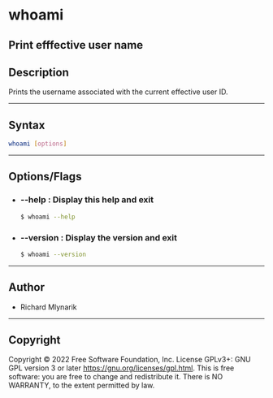 # whoami
Print efffective user name
---

## Description
Prints the username associated with the current effective user ID.

---

## Syntax
```bash
whoami [options]
```

---

## Options/Flags
- ###  --help : Display this help and exit
    ```bash
    $ whoami --help
    ```
- ### --version : Display the version and exit
    ```bash
    $ whoami --version
    ```
---

## Author
- Richard Mlynarik

---

## Copyright
Copyright © 2022 Free Software   Foundation, Inc. License GPLv3+: GNU  GPL version 3 or later <https://gnu.org/licenses/gpl.html>.
This is free software: you are free to change and redistribute it. There is NO WARRANTY, to the extent permitted by law.


